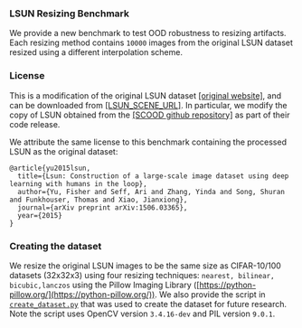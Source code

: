 ### LSUN Resizing Benchmark
We provide a new benchmark to test OOD robustness to resizing artifacts. Each resizing method contains `10000` images from the original LSUN dataset resized using a different interpolation scheme.

### License
This is a modification of the original LSUN dataset [[original website]](https://www.yf.io/p/lsun), and can be downloaded from [[LSUN_SCENE_URL]](http://dl.yf.io/lsun/scenes/%s_%s_lmdb.zip). In particular, we modify the copy of LSUN obtained from the [[SCOOD github repository]](https://github.com/Jingkang50/ICCV21_SCOOD) as part of their code release.

We attribute the same license to this benchmark containing the processed LSUN as the original dataset:

```
@article{yu2015lsun,
  title={Lsun: Construction of a large-scale image dataset using deep learning with humans in the loop},
  author={Yu, Fisher and Seff, Ari and Zhang, Yinda and Song, Shuran and Funkhouser, Thomas and Xiao, Jianxiong},
  journal={arXiv preprint arXiv:1506.03365},
  year={2015}
}
```

### Creating the dataset
We resize the original LSUN images to be the same size as CIFAR-10/100 datasets (32x32x3) using four resizing techniques: `nearest, bilinear, bicubic,lanczos` using the Pillow Imaging Library ([https://python-pillow.org/](https://python-pillow.org/)). We also provide the script in [`create_dataset.py`](create_dataset.py) that was used to create the dataset for future research. Note the script uses OpenCV version `3.4.16-dev` and PIL version `9.0.1`.
